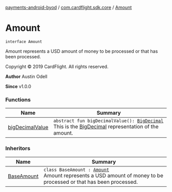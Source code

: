[payments-android-byod](../../index.md) / [com.cardflight.sdk.core](../index.md) / [Amount](./index.md)

# Amount

`interface Amount`

Amount represents a USD amount of money to be processed or that has been processed.

Copyright © 2019 CardFlight. All rights reserved.

**Author**
Austin Odell

**Since**
v1.0.0

### Functions

| Name | Summary |
|---|---|
| [bigDecimalValue](big-decimal-value.md) | `abstract fun bigDecimalValue(): `[`BigDecimal`](https://developer.android.com/reference/java/math/BigDecimal.html)<br>This is the [BigDecimal](https://developer.android.com/reference/java/math/BigDecimal.html) representation of the amount. |

### Inheritors

| Name | Summary |
|---|---|
| [BaseAmount](../../com.cardflight.sdk.core.base/-base-amount/index.md) | `class BaseAmount : `[`Amount`](./index.md)<br>Amount represents a USD amount of money to be processed or that has been processed. |
